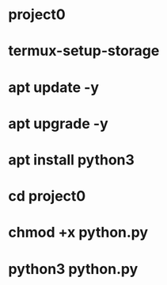 # project0

# termux-setup-storage
# apt update -y 
# apt upgrade -y
# apt install python3
# cd project0
# chmod +x python.py 
# python3 python.py
